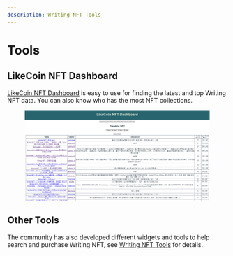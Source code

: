 ```yaml
---
description: Writing NFT Tools
---
```


# Tools

## LikeCoin NFT Dashboard&#x20;

[LikeCoin NFT Dashboard](https://likecoin.github.io/likecoin-nft-dashboard/#/) is easy to use for finding the latest and top Writing NFT data. You can also know who has the most NFT collections.

<figure><img src="../../../.gitbook/assets/LikeCoin NFT Dashboard.png" alt=""><figcaption></figcaption></figure>

## Other Tools

The community has also developed different widgets and tools to help search and purchase Writing NFT, see [Writing NFT Tools](https://blog.like.co/zh/tag/writing-nft%E5%B0%8F%E5%B7%A5%E5%85%B7/) for details.

